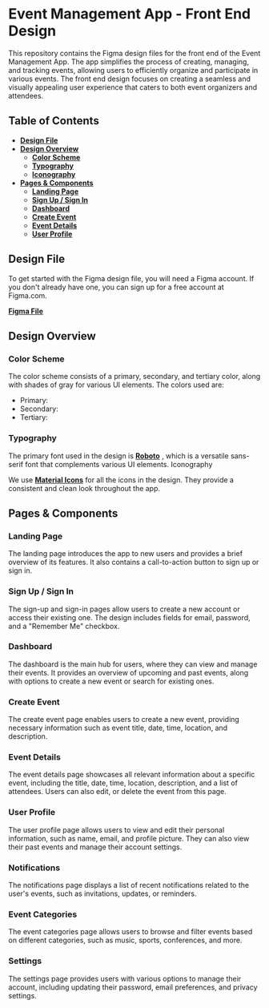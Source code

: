 # Event Management App - Front End Design

This repository contains the Figma design files for the front end of the Event Management App. The app simplifies the process of creating, managing, and tracking events, allowing users to efficiently organize and participate in various events. The front end design focuses on creating a seamless and visually appealing user experience that caters to both event organizers and attendees.

## Table of Contents

- **[Design File](#Design-File)**
- **[Design Overview](#Design-Overview)**
    - **[Color Scheme](#Color-Scheme)**
    - **[Typography](#Typography)**
    - **[Iconography](#Iconography)**
- **[Pages & Components](#Pages&Components)**
    - **[Landing Page](#LandingPage)**
    - **[Sign Up / Sign In](#SignUp/SignIn)**
    - **[Dashboard](#Dashboard)**
    - **[Create Event](#CreateEvent)**
    - **[Event Details](#EventDetails)**
    - **[User Profile](#UserProfile)**

## Design File

To get started with the Figma design file, you will need a Figma account. If you don't already have one, you can sign up for a free account at Figma.com.

**[Figma File](https://www.figma.com/file/7AgnbnirRLTBblcF5zGi0b/Level-Up-Events?node-id=0%3A1&t=S92f8i3LGud1CiMn-1)**

## Design Overview
### Color Scheme

The color scheme consists of a primary, secondary, and tertiary color, along with shades of gray for various UI elements. The colors used are:

- Primary:
- Secondary:
- Tertiary:

### Typography

The primary font used in the design is **[Roboto](https://fonts.google.com/specimen/Roboto)** , which is a versatile sans-serif font that complements various UI elements.
Iconography

We use **[Material Icons](https://material.io/resources/icons/)** for all the icons in the design. They provide a consistent and clean look throughout the app.

## Pages & Components

### Landing Page

The landing page introduces the app to new users and provides a brief overview of its features. It also contains a call-to-action button to sign up or sign in.

### Sign Up / Sign In

The sign-up and sign-in pages allow users to create a new account or access their existing one. The design includes fields for email, password, and a "Remember Me" checkbox.

### Dashboard

The dashboard is the main hub for users, where they can view and manage their events. It provides an overview of upcoming and past events, along with options to create a new event or search for existing ones.

### Create Event

The create event page enables users to create a new event, providing necessary information such as event title, date, time, location, and description.

### Event Details

The event details page showcases all relevant information about a specific event, including the title, date, time, location, description, and a list of attendees. Users can also edit, or delete the event from this page.

### User Profile

The user profile page allows users to view and edit their personal information, such as name, email, and profile picture. They can also view their past events and manage their account settings.

### Notifications

The notifications page displays a list of recent notifications related to the user's events, such as invitations, updates, or reminders.

### Event Categories

The event categories page allows users to browse and filter events based on different categories, such as music, sports, conferences, and more.

### Settings

The settings page provides users with various options to manage their account, including updating their password, email preferences, and privacy settings.
